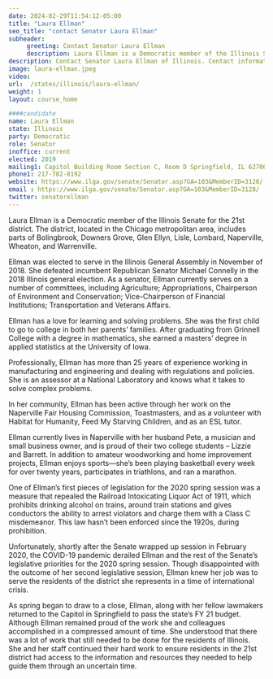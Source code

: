 ```yaml
---
date: 2024-02-29T11:54:12-05:00
title: "Laura Ellman"
seo_title: "contact Senator Laura Ellman"
subheader:
     greeting: Contact Senator Laura Ellman
     description: Laura Ellman is a Democratic member of the Illinois Senate for the 21st district. The district, located in the Chicago metropolitan area, includes parts of Bolingbrook, Downers Grove, Glen Ellyn, Lisle, Lombard, Naperville, Wheaton, and Warrenville.
description: Contact Senator Laura Ellman of Illinois. Contact information for Laura Ellman includes email address, phone number, and mailing address.
image: laura-ellman.jpeg
video:
url:  /states/illinois/laura-ellman/
weight: 1
layout: course_home

####candidate
name: Laura Ellman
state: Illinois
party: Democratic
role: Senator
inoffice: current
elected: 2019
mailing1: Capitol Building Room Section C, Room D Springfield, IL 62706
phone1: 217-782-8192
website: https://www.ilga.gov/senate/Senator.asp?GA=103&MemberID=3128/
email : https://www.ilga.gov/senate/Senator.asp?GA=103&MemberID=3128/
twitter: senatorellman
---
```


Laura Ellman is a Democratic member of the Illinois Senate for the 21st district. The district, located in the Chicago metropolitan area, includes parts of Bolingbrook, Downers Grove, Glen Ellyn, Lisle, Lombard, Naperville, Wheaton, and Warrenville.

Ellman was elected to serve in the Illinois General Assembly in November of 2018. She defeated incumbent Republican Senator Michael Connelly in the 2018 Illinois general election. As a senator, Ellman currently serves on a number of committees, including Agriculture; Appropriations, Chairperson of Environment and Conservation; Vice-Chairperson of Financial Institutions; Transportation and Veterans Affairs.

Ellman has a love for learning and solving problems. She was the first child to go to college in both her parents’ families. After graduating from Grinnell College with a degree in mathematics, she earned a masters’ degree in applied statistics at the University of Iowa.

Professionally, Ellman has more than 25 years of experience working in manufacturing and engineering and dealing with regulations and policies. She is an assessor at a National Laboratory and knows what it takes to solve complex problems.

In her community, Ellman has been active through her work on the Naperville Fair Housing Commission, Toastmasters, and as a volunteer with Habitat for Humanity, Feed My Starving Children, and as an ESL tutor.

Ellman currently lives in Naperville with her husband Pete, a musician and small business owner, and is proud of their two college students – Lizzie and Barrett. In addition to amateur woodworking and home improvement projects, Ellman enjoys sports—she’s been playing basketball every week for over twenty years, participates in triathlons, and ran a marathon.

One of Ellman’s first pieces of legislation for the 2020 spring session was a measure that repealed the Railroad Intoxicating Liquor Act of 1911, which prohibits drinking alcohol on trains, around train stations and gives conductors the ability to arrest violators and charge them with a Class C misdemeanor. This law hasn’t been enforced since the 1920s, during prohibition.

Unfortunately, shortly after the Senate wrapped up session in February 2020, the COVID-19 pandemic derailed Ellman and the rest of the Senate’s legislative priorities for the 2020 spring session. Though disappointed with the outcome of her second legislative session, Ellman knew her job was to serve the residents of the district she represents in a time of international crisis.

As spring began to draw to a close, Ellman, along with her fellow lawmakers returned to the Capitol in Springfield to pass the state’s FY 21 budget. Although Ellman remained proud of the work she and colleagues accomplished in a compressed amount of time. She understood that there was a lot of work that still needed to be done for the residents of Illinois. She and her staff continued their hard work to ensure residents in the 21st district had access to the information and resources they needed to help guide them through an uncertain time.
